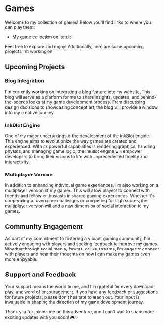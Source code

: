 # Games

Welcome to my collection of games! Below you'll find links to where you can play them:

- [My game collection on itch.io](https://aliega-studios.itch.io/)

Feel free to explore and enjoy! Additionally, here are some upcoming projects I'm working on:

## Upcoming Projects

### Blog Integration
I'm currently working on integrating a blog feature into my website. This blog will serve as a platform for me to share insights, updates, and behind-the-scenes looks at my game development process. From discussing design decisions to showcasing concept art, the blog will provide a window into my creative journey.

### InkBlot Engine
One of my major undertakings is the development of the InkBlot engine. This engine aims to revolutionize the way games are created and experienced. With its powerful capabilities in rendering graphics, handling physics, and managing game logic, the InkBlot engine will empower developers to bring their visions to life with unprecedented fidelity and interactivity.

### Multiplayer Version
In addition to enhancing individual game experiences, I'm also working on a multiplayer version of my games. This will allow players to connect with friends and fellow enthusiasts in shared gaming experiences. Whether it's cooperating to overcome challenges or competing for high scores, the multiplayer version will add a new dimension of social interaction to my games.

## Community Engagement
As part of my commitment to fostering a vibrant gaming community, I'm actively engaging with players and seeking feedback to improve my games. Whether through social media, forums, or live streams, I'm eager to connect with players and hear their thoughts on how I can make my games even more enjoyable.

## Support and Feedback
Your support means the world to me, and I'm grateful for every download, play, and word of encouragement. If you have any feedback or suggestions for future projects, please don't hesitate to reach out. Your input is invaluable in shaping the direction of my game development journey.

Thank you for joining me on this adventure, and I can't wait to share more exciting updates with you soon! 🎮✨
